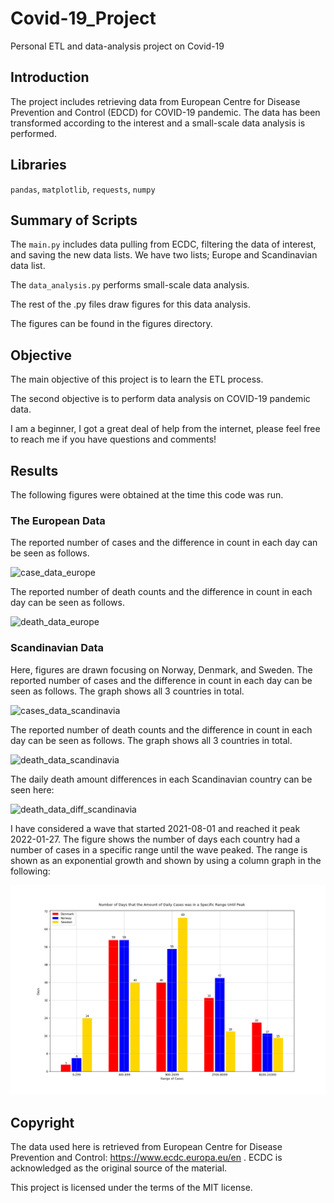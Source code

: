 # Covid-19_Project
Personal ETL and data-analysis project on Covid-19

## Introduction
The project includes retrieving data from European Centre for Disease Prevention and Control (EDCD)
for COVID-19 pandemic. The data has been transformed according to the interest and a small-scale
data analysis is performed.

## Libraries
`pandas`, `matplotlib`, `requests`, `numpy`

## Summary of Scripts
The `main.py` includes data pulling from ECDC, filtering the data of interest, and saving the 
new data lists. We have two lists; Europe and Scandinavian data list.

The `data_analysis.py` performs small-scale data analysis.

The rest of the .py files draw figures for this data analysis.

The figures can be found in the figures directory.


## Objective
The main objective of this project is to learn the ETL process.

The second objective is to perform data analysis on COVID-19 pandemic data.

I am a beginner, I got a great deal of help from the internet, please feel free to reach me if
you have questions and comments!

## Results

The following figures were obtained at the time this code was run. 

### The European Data

The reported number of cases and the difference in count in each day can be seen as follows.

![case_data_europe](https://user-images.githubusercontent.com/107481786/174147214-01a81c42-d903-40ec-8ca2-8461f2eb8c46.png)

The reported number of death counts and the difference in count in each day can be seen as follows.

![death_data_europe](https://user-images.githubusercontent.com/107481786/174147323-b24cf346-3227-4c6b-87ee-bfb470917829.png)

### Scandinavian Data

Here, figures are drawn focusing on Norway, Denmark, and Sweden.
The reported number of cases and the difference in count in each day can be seen as follows. The graph
shows all 3 countries in total.

![cases_data_scandinavia](https://user-images.githubusercontent.com/107481786/174147610-b9f0fdbb-9b19-4c0b-809e-32ba69d012c7.png)

The reported number of death counts and the difference in count in each day can be seen as follows. The graph
shows all 3 countries in total.

![death_data_scandinavia](https://user-images.githubusercontent.com/107481786/174147761-23dfe9c2-9e26-4c4c-8dfb-123a0e2eb26a.png)

The daily death amount differences in each Scandinavian country can be seen here:

![death_data_diff_scandinavia](https://user-images.githubusercontent.com/107481786/174147881-6f1b2bb3-d204-48f4-b3a6-03ccd7540af1.png)

I have considered a wave that started 2021-08-01 and reached it peak 2022-01-27.
The figure shows the number of days each country had a number of cases in a specific range until the wave peaked.
The range is shown as an exponential growth and shown by using a column graph in the following:

![](figures/cases_data_number_interval_scandinavia.png)

## Copyright
The data used here is retrieved from European Centre for Disease Prevention and Control:
https://www.ecdc.europa.eu/en . ECDC is acknowledged as the original source of the material.

This project is licensed under the terms of the MIT license.


